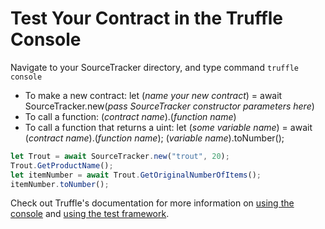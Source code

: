 Test Your Contract in the Truffle Console
=========================================

Navigate to your SourceTracker directory, and type command `truffle console`

- To make a new contract: let (*name your new contract*) = await SourceTracker.new(*pass SourceTracker constructor parameters here*)
- To call a function: (*contract name*).(*function name*)
- To call a function that returns a uint: let (*some variable name*) = await (*contract name*).(*function name*); (*variable name*).toNumber();


```javascript
let Trout = await SourceTracker.new("trout", 20);
Trout.GetProductName();
let itemNumber = await Trout.GetOriginalNumberOfItems();
itemNumber.toNumber();
```


Check out Truffle's documentation for more information on [using the console](https://www.trufflesuite.com/docs/truffle/getting-started/using-truffle-develop-and-the-console) and [using the test framework](https://www.trufflesuite.com/docs/truffle/testing/testing-your-contracts).
